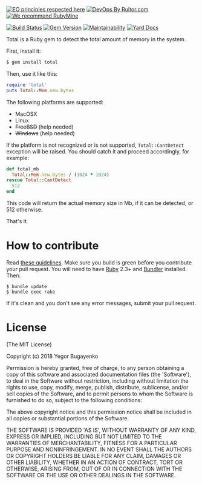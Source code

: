[![EO principles respected here](http://www.elegantobjects.org/badge.svg)](http://www.elegantobjects.org)
[![DevOps By Rultor.com](http://www.rultor.com/b/yegor256/total)](http://www.rultor.com/p/yegor256/total)
[![We recommend RubyMine](http://www.elegantobjects.org/rubymine.svg)](https://www.jetbrains.com/ruby/)

[![Build Status](https://travis-ci.org/yegor256/total.svg)](https://travis-ci.org/yegor256/total)
[![Gem Version](https://badge.fury.io/rb/total.svg)](http://badge.fury.io/rb/total)
[![Maintainability](https://api.codeclimate.com/v1/badges/6e08ce63e597f241ccc7/maintainability)](https://codeclimate.com/github/yegor256/total/maintainability)
[![Yard Docs](http://img.shields.io/badge/yard-docs-blue.svg)](http://rubydoc.info/github/yegor256/total/master/frames)

Total is a Ruby gem to detect the total amount of memory in the system.

First, install it:

```bash
$ gem install total
```

Then, use it like this:

```ruby
require 'total'
puts Total::Mem.new.bytes
```

The following platforms are supported:

  * MacOSX
  * Linux
  * <del>FreeBSD</del> (help needed)
  * <del>Windows</del> (help needed)

If the platform is not recognized or is not supported, `Total::CantDetect` exception
will be raised. You should catch it and proceed accordingly, for example:

```ruby
def total_mb
  Total::Mem.new.bytes / (1024 * 1024)
rescue Total::CantDetect
  512
end
```

This code will return the actual memory size in Mb, if it can be detected,
or 512 otherwise.

That's it.

# How to contribute

Read [these guidelines](https://www.yegor256.com/2014/04/15/github-guidelines.html).
Make sure you build is green before you contribute
your pull request. You will need to have [Ruby](https://www.ruby-lang.org/en/) 2.3+ and
[Bundler](https://bundler.io/) installed. Then:

```
$ bundle update
$ bundle exec rake
```

If it's clean and you don't see any error messages, submit your pull request.

# License

(The MIT License)

Copyright (c) 2018 Yegor Bugayenko

Permission is hereby granted, free of charge, to any person obtaining a copy
of this software and associated documentation files (the 'Software'), to deal
in the Software without restriction, including without limitation the rights
to use, copy, modify, merge, publish, distribute, sublicense, and/or sell
copies of the Software, and to permit persons to whom the Software is
furnished to do so, subject to the following conditions:

The above copyright notice and this permission notice shall be included in all
copies or substantial portions of the Software.

THE SOFTWARE IS PROVIDED 'AS IS', WITHOUT WARRANTY OF ANY KIND, EXPRESS OR
IMPLIED, INCLUDING BUT NOT LIMITED TO THE WARRANTIES OF MERCHANTABILITY,
FITNESS FOR A PARTICULAR PURPOSE AND NONINFRINGEMENT. IN NO EVENT SHALL THE
AUTHORS OR COPYRIGHT HOLDERS BE LIABLE FOR ANY CLAIM, DAMAGES OR OTHER
LIABILITY, WHETHER IN AN ACTION OF CONTRACT, TORT OR OTHERWISE, ARISING FROM,
OUT OF OR IN CONNECTION WITH THE SOFTWARE OR THE USE OR OTHER DEALINGS IN THE
SOFTWARE.
